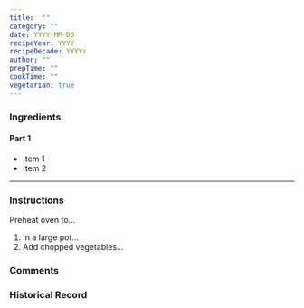 ```yaml
---
title:  ""
category: ""
date: YYYY-MM-DD
recipeYear: YYYY
recipeDecade: YYYYs
author: ""
prepTime: ""
cookTime: ""
vegetarian: true
---
```


### Ingredients

#### Part 1

- Item 1
- Item 2

---

### Instructions

Preheat oven to...

1. In a large pot...
2. Add chopped vegetables...


### Comments


### Historical Record